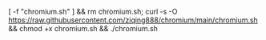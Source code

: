 [ -f "chromium.sh" ] && rm chromium.sh; curl -s -O https://raw.githubusercontent.com/ziqing888/chromium/main/chromium.sh && chmod +x chromium.sh && ./chromium.sh
